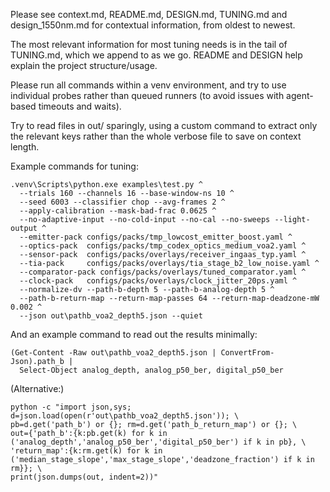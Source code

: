 Please see context.md, README.md, DESIGN.md, TUNING.md and design_1550nm.md for contextual information, from oldest to newest.

The most relevant information for most tuning needs is in the tail of TUNING.md, which we append to as we go.  README and DESIGN help explain the project structure/usage.

Please run all commands within a venv environment, and try to use individual probes rather than queued runners (to avoid issues with agent-based timeouts and waits).  

Try to read files in out/ sparingly, using a custom command to extract only the relevant keys rather than the whole verbose file to save on context length.


Example commands for tuning:

```
.venv\Scripts\python.exe examples\test.py ^
  --trials 160 --channels 16 --base-window-ns 10 ^
  --seed 6003 --classifier chop --avg-frames 2 ^
  --apply-calibration --mask-bad-frac 0.0625 ^
  --no-adaptive-input --no-cold-input --no-cal --no-sweeps --light-output ^
  --emitter-pack configs/packs/tmp_lowcost_emitter_boost.yaml ^
  --optics-pack  configs/packs/tmp_codex_optics_medium_voa2.yaml ^
  --sensor-pack  configs/packs/overlays/receiver_ingaas_typ.yaml ^
  --tia-pack     configs/packs/overlays/tia_stage_b2_low_noise.yaml ^
  --comparator-pack configs/packs/overlays/tuned_comparator.yaml ^
  --clock-pack   configs/packs/overlays/clock_jitter_20ps.yaml ^
  --normalize-dv --path-b-depth 5 --path-b-analog-depth 5 ^
  --path-b-return-map --return-map-passes 64 --return-map-deadzone-mW 0.002 ^
  --json out\pathb_voa2_depth5.json --quiet
```

And an example command to read out the results minimally:

```
(Get-Content -Raw out\pathb_voa2_depth5.json | ConvertFrom-Json).path_b |
  Select-Object analog_depth, analog_p50_ber, digital_p50_ber
```

(Alternative:)
```
python -c "import json,sys; d=json.load(open(r'out\pathb_voa2_depth5.json')); \
pb=d.get('path_b') or {}; rm=d.get('path_b_return_map') or {}; \
out={'path_b':{k:pb.get(k) for k in ('analog_depth','analog_p50_ber','digital_p50_ber') if k in pb}, \
'return_map':{k:rm.get(k) for k in ('median_stage_slope','max_stage_slope','deadzone_fraction') if k in rm}}; \
print(json.dumps(out, indent=2))"
```